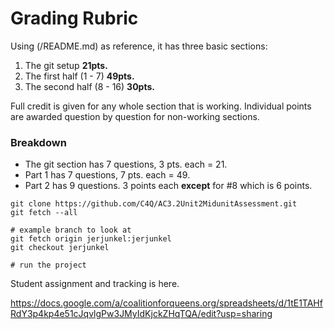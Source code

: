 # Grading Rubric


Using (/README.md) as reference, it has three basic sections:

1. The git setup **21pts.**
2. The first half (1 - 7) **49pts.**
3. The second half (8 - 16) **30pts.**

Full credit is given for any whole section that is working. Individual points
are awarded question by question for non-working sections.

### Breakdown

* The git section has 7 questions, 3 pts. each = 21. 
* Part 1 has 7 questions, 7 pts. each = 49.
* Part 2 has 9 questions. 3 points each **except** for #8 which is 6 points.


```
git clone https://github.com/C4Q/AC3.2Unit2MidunitAssessment.git
git fetch --all

# example branch to look at
git fetch origin jerjunkel:jerjunkel
git checkout jerjunkel

# run the project
```

Student assignment and tracking is here.

https://docs.google.com/a/coalitionforqueens.org/spreadsheets/d/1tE1TAHfRdY3p4kp4e51cJqvlgPw3JMyIdKjckZHqTQA/edit?usp=sharing
